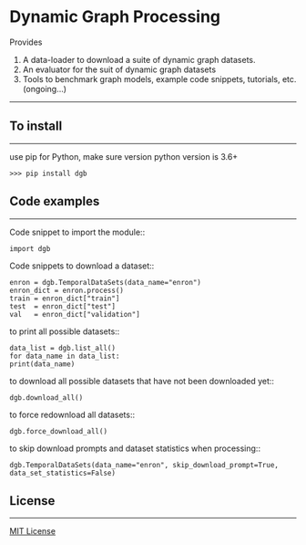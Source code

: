 Dynamic Graph Processing
=====
Provides
  1. A data-loader to download a suite of dynamic graph datasets.
  2. An evaluator for the suit of dynamic graph datasets
  3. Tools to benchmark graph models, example code snippets, tutorials, etc. (ongoing...)
----------------------------

## To install

----------------------------
use pip for Python, make sure version python version is 3.6+

```
>>> pip install dgb
```


## Code examples

----------------------------
Code snippet to import the module::
```
import dgb
```
Code snippets to download a dataset::
```   
enron = dgb.TemporalDataSets(data_name="enron")
enron_dict = enron.process()
train = enron_dict["train"]
test  = enron_dict["test"]
val   = enron_dict["validation"]
```

to print all possible datasets::
```
data_list = dgb.list_all()
for data_name in data_list:
print(data_name)
```

to download all possible datasets that have not been downloaded yet::
```
dgb.download_all()
```

to force redownload all datasets::
```
dgb.force_download_all()
```

to skip download prompts and dataset statistics when processing::
```
dgb.TemporalDataSets(data_name="enron", skip_download_prompt=True, data_set_statistics=False)
```

## License

----------------------------
[MIT License](LICENSE)
